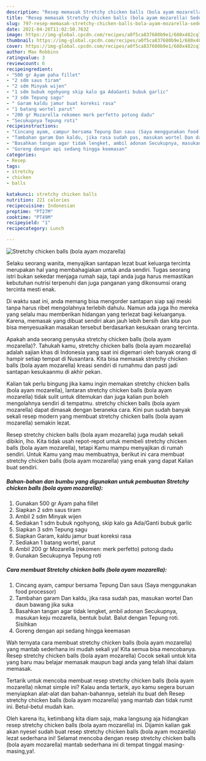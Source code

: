 ```yaml
---
description: "Resep memasak Stretchy chicken balls (bola ayam mozarella) Sederhana Untuk Jualan"
title: "Resep memasak Stretchy chicken balls (bola ayam mozarella) Sederhana Untuk Jualan"
slug: 797-resep-memasak-stretchy-chicken-balls-bola-ayam-mozarella-sederhana-untuk-jualan
date: 2021-04-26T11:02:50.763Z
image: https://img-global.cpcdn.com/recipes/a0f5ca837680b9e1/680x482cq70/stretchy-chicken-balls-bola-ayam-mozarella-foto-resep-utama.jpg
thumbnail: https://img-global.cpcdn.com/recipes/a0f5ca837680b9e1/680x482cq70/stretchy-chicken-balls-bola-ayam-mozarella-foto-resep-utama.jpg
cover: https://img-global.cpcdn.com/recipes/a0f5ca837680b9e1/680x482cq70/stretchy-chicken-balls-bola-ayam-mozarella-foto-resep-utama.jpg
author: Max Robbins
ratingvalue: 3
reviewcount: 6
recipeingredient:
- "500 gr Ayam paha fillet"
- "2 sdm saus tiram"
- "2 sdm Minyak wijen"
- "1 sdm bubuk ngohyong skip kalo ga AdaGanti bubuk garlic"
- "3 sdm Tepung sagu"
- " Garam kaldu jamur buat koreksi rasa"
- "1 batang wortel parut"
- "200 gr Mozarella rekomen merk perfetto potong dadu"
- "Secukupnya Tepung roti"
recipeinstructions:
- "Cincang ayam, campur bersama Tepung Dan saus (Saya menggunakan food processor)"
- "Tambahan garam Dan kaldu, jika rasa sudah pas, masukan wortel Dan daun bawang jika suka"
- "Basahkan tangan agar tidak lengket, ambil adonan Secukupnya, masukan keju mozarella, bentuk bulat. Balut dengan Tepung roti. Sisihkan"
- "Goreng dengan api sedang hingga keemasan"
categories:
- Resep
tags:
- stretchy
- chicken
- balls

katakunci: stretchy chicken balls 
nutrition: 221 calories
recipecuisine: Indonesian
preptime: "PT27M"
cooktime: "PT49M"
recipeyield: "1"
recipecategory: Lunch

---
```



![Stretchy chicken balls (bola ayam mozarella)](https://img-global.cpcdn.com/recipes/a0f5ca837680b9e1/680x482cq70/stretchy-chicken-balls-bola-ayam-mozarella-foto-resep-utama.jpg)

Selaku seorang wanita, menyajikan santapan lezat buat keluarga tercinta merupakan hal yang membahagiakan untuk anda sendiri. Tugas seorang istri bukan sekedar menjaga rumah saja, tapi anda juga harus memastikan kebutuhan nutrisi terpenuhi dan juga panganan yang dikonsumsi orang tercinta mesti enak.

Di waktu  saat ini, anda memang bisa mengorder santapan siap saji meski tanpa harus ribet mengolahnya terlebih dahulu. Namun ada juga lho mereka yang selalu mau memberikan hidangan yang terlezat bagi keluarganya. Karena, memasak yang dibuat sendiri akan jauh lebih bersih dan kita pun bisa menyesuaikan masakan tersebut berdasarkan kesukaan orang tercinta. 



Apakah anda seorang penyuka stretchy chicken balls (bola ayam mozarella)?. Tahukah kamu, stretchy chicken balls (bola ayam mozarella) adalah sajian khas di Indonesia yang saat ini digemari oleh banyak orang di hampir setiap tempat di Nusantara. Kita bisa memasak stretchy chicken balls (bola ayam mozarella) kreasi sendiri di rumahmu dan pasti jadi santapan kesukaanmu di akhir pekan.

Kalian tak perlu bingung jika kamu ingin memakan stretchy chicken balls (bola ayam mozarella), lantaran stretchy chicken balls (bola ayam mozarella) tidak sulit untuk ditemukan dan juga kalian pun boleh mengolahnya sendiri di tempatmu. stretchy chicken balls (bola ayam mozarella) dapat dimasak dengan beraneka cara. Kini pun sudah banyak sekali resep modern yang membuat stretchy chicken balls (bola ayam mozarella) semakin lezat.

Resep stretchy chicken balls (bola ayam mozarella) juga mudah sekali dibikin, lho. Kita tidak usah repot-repot untuk membeli stretchy chicken balls (bola ayam mozarella), tetapi Kamu mampu menyajikan di rumah sendiri. Untuk Kamu yang mau membuatnya, berikut ini cara membuat stretchy chicken balls (bola ayam mozarella) yang enak yang dapat Kalian buat sendiri.

<!--inarticleads1-->

##### Bahan-bahan dan bumbu yang digunakan untuk pembuatan Stretchy chicken balls (bola ayam mozarella):

1. Gunakan 500 gr Ayam paha fillet
1. Siapkan 2 sdm saus tiram
1. Ambil 2 sdm Minyak wijen
1. Sediakan 1 sdm bubuk ngohyong, skip kalo ga Ada/Ganti bubuk garlic
1. Siapkan 3 sdm Tepung sagu
1. Siapkan  Garam, kaldu jamur buat koreksi rasa
1. Sediakan 1 batang wortel, parut
1. Ambil 200 gr Mozarella (rekomen: merk perfetto) potong dadu
1. Gunakan Secukupnya Tepung roti




<!--inarticleads2-->

##### Cara membuat Stretchy chicken balls (bola ayam mozarella):

1. Cincang ayam, campur bersama Tepung Dan saus (Saya menggunakan food processor)
1. Tambahan garam Dan kaldu, jika rasa sudah pas, masukan wortel Dan daun bawang jika suka
1. Basahkan tangan agar tidak lengket, ambil adonan Secukupnya, masukan keju mozarella, bentuk bulat. Balut dengan Tepung roti. Sisihkan
1. Goreng dengan api sedang hingga keemasan




Wah ternyata cara membuat stretchy chicken balls (bola ayam mozarella) yang mantab sederhana ini mudah sekali ya! Kita semua bisa mencobanya. Resep stretchy chicken balls (bola ayam mozarella) Cocok sekali untuk kita yang baru mau belajar memasak maupun bagi anda yang telah lihai dalam memasak.

Tertarik untuk mencoba membuat resep stretchy chicken balls (bola ayam mozarella) nikmat simple ini? Kalau anda tertarik, ayo kamu segera buruan menyiapkan alat-alat dan bahan-bahannya, setelah itu buat deh Resep stretchy chicken balls (bola ayam mozarella) yang mantab dan tidak rumit ini. Betul-betul mudah kan. 

Oleh karena itu, ketimbang kita diam saja, maka langsung aja hidangkan resep stretchy chicken balls (bola ayam mozarella) ini. Dijamin kalian gak akan nyesel sudah buat resep stretchy chicken balls (bola ayam mozarella) lezat sederhana ini! Selamat mencoba dengan resep stretchy chicken balls (bola ayam mozarella) mantab sederhana ini di tempat tinggal masing-masing,ya!.

